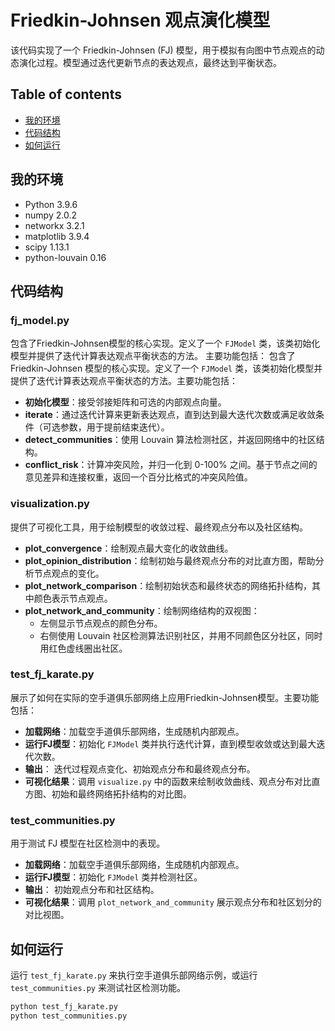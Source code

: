 # Friedkin-Johnsen 观点演化模型
该代码实现了一个 Friedkin-Johnsen (FJ) 模型，用于模拟有向图中节点观点的动态演化过程。模型通过迭代更新节点的表达观点，最终达到平衡状态。

## Table of contents

* [我的环境](#我的环境)
* [代码结构](#代码结构)
* [如何运行](#如何运行)

## 我的环境

* Python 3.9.6
* numpy 2.0.2
* networkx 3.2.1
* matplotlib 3.9.4
* scipy 1.13.1
* python-louvain 0.16


## 代码结构

### fj_model.py
包含了Friedkin-Johnsen模型的核心实现。定义了一个 `FJModel` 类，该类初始化模型并提供了迭代计算表达观点平衡状态的方法。 主要功能包括：
包含了 Friedkin-Johnsen 模型的核心实现。定义了一个 `FJModel` 类，该类初始化模型并提供了迭代计算表达观点平衡状态的方法。主要功能包括：
* **初始化模型**：接受邻接矩阵和可选的内部观点向量。
* **iterate**：通过迭代计算来更新表达观点，直到达到最大迭代次数或满足收敛条件（可选参数，用于提前结束迭代）。
* **detect_communities**：使用 Louvain 算法检测社区，并返回网络中的社区结构。
* **conflict_risk**：计算冲突风险，并归一化到 0-100% 之间。基于节点之间的意见差异和连接权重，返回一个百分比格式的冲突风险值。

### visualization.py
提供了可视化工具，用于绘制模型的收敛过程、最终观点分布以及社区结构。
* **plot_convergence**：绘制观点最大变化的收敛曲线。
* **plot_opinion_distribution**：绘制初始与最终观点分布的对比直方图，帮助分析节点观点的变化。
* **plot_network_comparison**：绘制初始状态和最终状态的网络拓扑结构，其中颜色表示节点观点。
* **plot_network_and_community**：绘制网络结构的双视图：
  - 左侧显示节点观点的颜色分布。
  - 右侧使用 Louvain 社区检测算法识别社区，并用不同颜色区分社区，同时用红色虚线圈出社区。

### test_fj_karate.py
展示了如何在实际的空手道俱乐部网络上应用Friedkin-Johnsen模型。主要功能包括：
* **加载网络**：加载空手道俱乐部网络，生成随机内部观点。
* **运行FJ模型**：初始化 `FJModel` 类并执行迭代计算，直到模型收敛或达到最大迭代次数。
* **输出**： 迭代过程观点变化、初始观点分布和最终观点分布。
* **可视化结果**：调用 `visualize.py` 中的函数来绘制收敛曲线、观点分布对比直方图、初始和最终网络拓扑结构的对比图。

### test_communities.py
用于测试 FJ 模型在社区检测中的表现。
* **加载网络**：加载空手道俱乐部网络，生成随机内部观点。
* **运行FJ模型**：初始化 `FJModel` 类并检测社区。
* **输出**： 初始观点分布和社区结构。
* **可视化结果**：调用 `plot_network_and_community` 展示观点分布和社区划分的对比视图。

## 如何运行
运行 `test_fj_karate.py` 来执行空手道俱乐部网络示例，或运行 `test_communities.py` 来测试社区检测功能。
```bash
python test_fj_karate.py
python test_communities.py
```